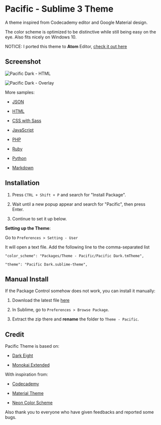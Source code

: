 Pacific - Sublime 3 Theme
========

A theme inspired from Codecademy editor and Google Material design.

The color scheme is optimized to be distinctive while still being easy on the eye. Also fits nicely on Windows 10.

NOTICE: I ported this theme to **Atom** Editor, [check it out here](https://github.com/hrsetyono/pacific-atom)

Screenshot
------------------

![Pacific Dark - HTML](http://cdn.setyono.net/pacific/sample-html.jpg)

![Pacific Dark - Overlay](http://cdn.setyono.net/pacific/sample-overlay.jpg)

More samples:

- [JSON](http://cdn.setyono.net/pacific/sample-json.jpg)

- [HTML](http://cdn.setyono.net/pacific/sample-html.jpg)

- [CSS with Sass](http://cdn.setyono.net/pacific/sample-css.jpg)

- [JavaScript](http://cdn.setyono.net/pacific/sample-javascript.jpg)

- [PHP](http://cdn.setyono.net/pacific/sample-php.jpg)

- [Ruby](http://cdn.setyono.net/pacific/sample-ruby.jpg)

- [Python](http://cdn.setyono.net/pacific/sample-python.jpg)

- [Markdown](http://cdn.setyono.net/pacific/sample-markdown.jpg)


Installation
-------------------

1. Press `CTRL + Shift + P` and search for "Install Package".

2. Wait until a new popup appear and search for "Pacific", then press Enter.

3. Continue to set it up below.

**Setting up the Theme**:

Go to `Preferences > Setting - User`

It will open a text file. Add the following line to the comma-separated list

    "color_scheme": "Packages/Theme - Pacific/Pacific Dark.tmTheme",

    "theme": "Pacific Dark.sublime-theme",

Manual Install
----------------

If the Package Control somehow does not work, you can install it manually:

1. Download the latest file [here](https://github.com/hrsetyono/theme_pacific/releases)

2. In Sublime, go to `Preferences > Browse Package`.

3. Extract the zip there and **rename** the folder to `Theme - Pacific`.

Credit
-------------------

Pacific Theme is based on:

- [Dark Eight](https://github.com/ShawnMcCool/theme-dark-eight)

- [Monokai Extended](https://github.com/jonschlinkert/sublime-monokai-extended)

With inspiration from:

- [Codecademy](http://codecademy.com/)

- [Material Theme](https://github.com/equinusocio/material-theme)

- [Neon Color Scheme](https://github.com/MattDMo/Neon-color-scheme)

Also thank you to everyone who have given feedbacks and reported some bugs.
